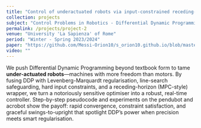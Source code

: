 ```yaml
---
title: "Control of underactuated robots via input-constrained receding-horizon differential dynamic programming"
collection: projects
subject: "Control Problems in Robotics - Differential Dynamic Programming - Optimization Control"
permalink: /projects/project-2
venue: "University 'La Sapienza' of Rome"
period: "Winter - Spring 2023/2024"
paper: "https://github.com/Messi-Orion10/s_orion10.github.io/blob/master/files/ddp.pdf"
video: ""
---
```


We push Differential Dynamic Programming beyond textbook form to tame **under-actuated robots**—machines with more freedom than motors. By fusing DDP with Levenberg-Marquardt regularisation, line-search safeguarding, hard input constraints, and a receding-horizon (MPC-style) wrapper, we turn a notoriously sensitive optimiser into a robust, real-time controller. Step-by-step pseudocode and experiments on the pendubot and acrobot show the payoff: rapid convergence, constraint satisfaction, and graceful swings-to-upright that spotlight DDP’s power when precision meets smart regularisation.

